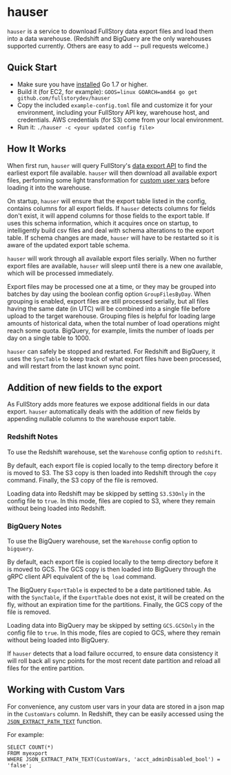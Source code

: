 # hauser

`hauser` is a service to download FullStory data export files and load them into a data warehouse. (Redshift and BigQuery are the only warehouses supported currently. Others are easy to add -- pull requests welcome.)

## Quick Start
* Make sure you have [installed](https://golang.org/doc/install) Go 1.7 or higher.
* Build it (for EC2, for example): ``GOOS=linux GOARCH=amd64 go get github.com/fullstorydev/hauser``
* Copy the included `example-config.toml` file and customize it for your environment, including your FullStory API key, warehouse host, and credentials. AWS credentials (for S3) come from your local environment.
* Run it: `./hauser -c <your updated config file>`

## How It Works
When first run, `hauser` will query FullStory's [data export API](http://help.fullstory.com/develop-rest) to find the earliest export file available. `hauser` will then download all available export files, performing some light transformation for [custom user vars](http://help.fullstory.com/develop-js/setuservars?from_search=17717406) before loading it into the warehouse.

On startup, `hauser` will ensure that the export table listed in the config, contains columns for all export fields. If `hauser` detects columns for fields don't exist, it will append columns for those fields to the export table. If uses this schema information, which it acquires once on startup, to intelligently build csv files and deal with schema alterations to the export table. If schema changes are made, `hauser` will have to be restarted so it is aware of the updated export table schema.

`hauser` will work through all available export files serially. When no further export files are available, `hauser` will sleep until there is a new one available, which will be processed immediately.

Export files may be processed one at a time, or they may be grouped into batches by day using the boolean config option `GroupFilesByDay`.  When grouping is enabled, export files are still processed serially, but all files having the same date (in UTC) will be combined into a single file before upload to the target warehouse.  Grouping files is helpful for loading large amounts of historical data, when the total number of load operations might reach some quota.  BigQuery, for example, limits the number of loads per day on a single table to 1000.

`hauser` can safely be stopped and restarted. For Redshift and BigQuery, it uses the `SyncTable` to keep track of what export files have been processed, and will restart from the last known sync point.

## Addition of new fields to the export
As FullStory adds more features we expose additional fields in our data export. `hauser` automatically deals with the addition of new fields by appending nullable columns to the warehouse export table.

### Redshift Notes
To use the Redshift warehouse, set the `Warehouse` config option to `redshift`.

By default, each export file is copied locally to the temp directory before it is moved to S3. The S3 copy is then loaded into Redshift through the `copy` command.  Finally, the S3 copy of the file is removed.

Loading data into Redshift may be skipped by setting `S3.S3Only` in the config file to `true`. In this mode, files are copied to S3, where they remain without being loaded into Redshift.

### BigQuery Notes
To use the BigQuery warehouse, set the `Warehouse` config option to `bigquery`.

By default, each export file is copied locally to the temp directory before it is moved to GCS. The GCS copy is then loaded into BigQuery through the gRPC client API equivalent of the `bq load` command.

The BigQuery `ExportTable` is expected to be a date partitioned table. As with the `SyncTable`, if the `ExportTable` does not exist, it will be created on the fly, without an expiration time for the partitions. Finally, the GCS copy of the file is removed.

Loading data into BigQuery may be skipped by setting `GCS.GCSOnly` in the config file to `true`. In this mode, files are copied to GCS, where they remain without being loaded into BigQuery.

If `hauser` detects that a load failure occurred, to ensure data consistency it will roll back all sync points for the most recent date partition and reload all files for the entire partition.

## Working with Custom Vars
For convenience, any custom user vars in your data are stored in a json map in the `CustomVars` column. In Redshift, they can be easily accessed using the [`JSON_EXTRACT_PATH_TEXT`](http://docs.aws.amazon.com/redshift/latest/dg/JSON_EXTRACT_PATH_TEXT.html) function.

For example:
```
SELECT COUNT(*)
FROM myexport
WHERE JSON_EXTRACT_PATH_TEXT(CustomVars, 'acct_adminDisabled_bool') = 'false';
```
